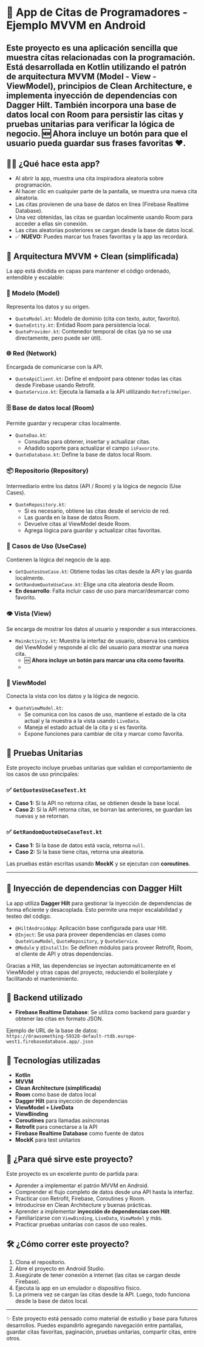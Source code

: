 # 📱 App de Citas de Programadores - Ejemplo MVVM en Android

Este proyecto es una aplicación sencilla que muestra citas relacionadas con la programación. Está desarrollada en **Kotlin** utilizando el patrón de arquitectura **MVVM** (Model - View - ViewModel), principios de **Clean Architecture**, e implementa **inyección de dependencias con Dagger Hilt**. También incorpora una **base de datos local con Room** para persistir las citas y **pruebas unitarias** para verificar la lógica de negocio.
🆕 Ahora incluye un botón para que el usuario pueda guardar sus frases favoritas ❤️.
---
## 👩‍🏫 ¿Qué hace esta app?

- Al abrir la app, muestra una cita inspiradora aleatoria sobre programación.
- Al hacer clic en cualquier parte de la pantalla, se muestra una nueva cita aleatoria.
- Las citas provienen de una base de datos en línea (Firebase Realtime Database).
- Una vez obtenidas, las citas se guardan localmente usando Room para acceder a ellas sin conexión.
- Las citas aleatorias posteriores se cargan desde la base de datos local.
- ✅ **NUEVO:** Puedes marcar tus frases favoritas y la app las recordará.

## 🧠 Arquitectura MVVM + Clean (simplificada)

La app está dividida en capas para mantener el código ordenado, entendible y escalable:

### 🧱 Modelo (Model)
Representa los datos y su origen.

- `QuoteModel.kt`: Modelo de dominio (cita con texto,  autor, favorito).
- `QuoteEntity.kt`: Entidad Room para persistencia local.
- `QuoteProvider.kt`: Contenedor temporal de citas (ya no se usa directamente, pero puede ser útil).

### 🌐 Red (Network)
Encargada de comunicarse con la API.

- `QuoteApiClient.kt`: Define el endpoint para obtener todas las citas desde Firebase usando Retrofit.
- `QuoteService.kt`: Ejecuta la llamada a la API utilizando `RetrofitHelper`.

### 🗄️ Base de datos local (Room)
Permite guardar y recuperar citas localmente.

- `QuoteDao.kt`:   
  - Consultas para obtener, insertar y actualizar citas.
  - Añadido soporte para actualizar el campo `isFavorite`.
- `QuoteDatabase.kt`: Define la base de datos local Room.

### 📦 Repositorio (Repository)
Intermediario entre los datos (API / Room) y la lógica de negocio (Use Cases).

- `QuoteRepository.kt`:
    - Si es necesario, obtiene las citas desde el servicio de red.
    - Las guarda en la base de datos Room.
    - Devuelve citas al ViewModel desde Room. 
    - Agrega lógica para guardar y actualizar citas favoritas.

### 🎯 Casos de Uso (UseCase)
Contienen la lógica del negocio de la app.

- `GetQuotesUseCase.kt`: Obtiene todas las citas desde la API y las guarda localmente.
- `GetRandomQuoteUseCase.kt`: Elige una cita aleatoria desde Room.
- **En desarrollo**: Falta incluir caso de uso para marcar/desmarcar como favorito.


### 👁️ Vista (View)
Se encarga de mostrar los datos al usuario y responder a sus interacciones.

- `MainActivity.kt`: Muestra la interfaz de usuario, observa los cambios del ViewModel y responde al clic del usuario para mostrar una nueva cita.
  - 🆕 **Ahora incluye un botón para marcar una cita como favorita**.
  - 
### 🧠 ViewModel
Conecta la vista con los datos y la lógica de negocio.

- `QuoteViewModel.kt`: 
  - Se comunica con los casos de uso, mantiene el estado de la cita actual y la muestra a la vista usando `LiveData`.
  - Maneja el estado actual de la cita y si es favorita.
  - Expone funciones para cambiar de cita y marcar como favorita.
  
## 🧪 Pruebas Unitarias

Este proyecto incluye pruebas unitarias que validan el comportamiento de los casos de uso principales:

### ✅ `GetQuotesUseCaseTest.kt`

- **Caso 1:** Si la API no retorna citas, se obtienen desde la base local.
- **Caso 2:** Si la API retorna citas, se borran las anteriores, se guardan las nuevas y se retornan.

### ✅ `GetRandomQuoteUseCaseTest.kt`

- **Caso 1:** Si la base de datos está vacía, retorna `null`.
- **Caso 2:** Si la base tiene citas, retorna una aleatoria.

Las pruebas están escritas usando **MockK** y se ejecutan con **coroutines**.

---
## 🧩 Inyección de dependencias con Dagger Hilt

La app utiliza **Dagger Hilt** para gestionar la inyección de dependencias de forma eficiente y desacoplada. Esto permite una mejor escalabilidad y testeo del código.

- `@HiltAndroidApp`: Aplicación base configurada para usar Hilt.
- `@Inject`: Se usa para proveer dependencias en clases como `QuoteViewModel`, `QuoteRepository`, y `QuoteService`.
- `@Module` y `@InstallIn`: Se definen módulos para proveer Retrofit, Room, el cliente de API y otras dependencias.

Gracias a Hilt, las dependencias se inyectan automáticamente en el ViewModel y otras capas del proyecto, reduciendo el boilerplate y facilitando el mantenimiento.

## 📡 Backend utilizado

- **Firebase Realtime Database**: Se utiliza como backend para guardar y obtener las citas en formato JSON.

Ejemplo de URL de la base de datos:  
`https://drawsomething-59328-default-rtdb.europe-west1.firebasedatabase.app/.json`

## 🧰 Tecnologías utilizadas

- **Kotlin**
- **MVVM**
- **Clean Architecture (simplificada)**
- **Room** como base de datos local
- **Dagger Hilt** para inyección de dependencias
- **ViewModel + LiveData**
- **ViewBinding**
- **Coroutines** para llamadas asíncronas
- **Retrofit** para conectarse a la API
- **Firebase Realtime Database** como fuente de datos
- **MockK** para test unitarios

## 📖 ¿Para qué sirve este proyecto?

Este proyecto es un excelente punto de partida para:

- Aprender a implementar el patrón MVVM en Android.
- Comprender el flujo completo de datos desde una API hasta la interfaz.
- Practicar con Retrofit, Firebase, Coroutines y Room.
- Introducirse en Clean Architecture y buenas prácticas.
- Aprender a implementar **inyección de dependencias con Hilt**.
- Familiarizarse con `ViewBinding`, `LiveData`, `ViewModel` y más.
- Practicar pruebas unitarias con casos de uso reales.

## 🛠️ ¿Cómo correr este proyecto?

1. Clona el repositorio.
2. Abre el proyecto en Android Studio.
3. Asegúrate de tener conexión a internet (las citas se cargan desde Firebase).
4. Ejecuta la app en un emulador o dispositivo físico.
5. La primera vez se cargan las citas desde la API. Luego, todo funciona desde la base de datos local.

---

✨ Este proyecto está pensado como material de estudio y base para futuros desarrollos. Puedes expandirlo agregando navegación entre pantallas, guardar citas favoritas, paginación, pruebas unitarias, compartir citas, entre otros.
